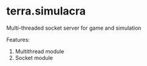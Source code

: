 terra.simulacra
===============

Multi-threaded socket server for game and simulation

Features:

1. Multithread module
2. Socket module
